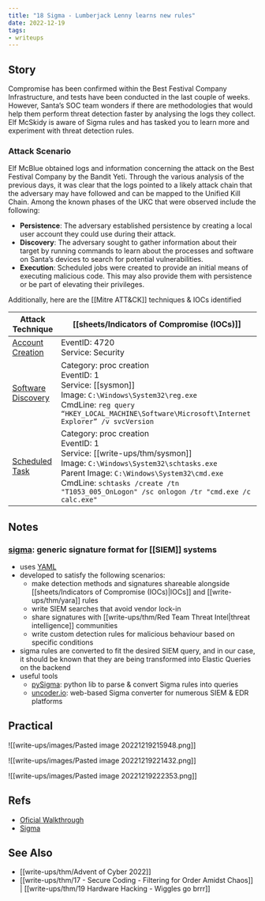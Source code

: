 ```yaml
---
title: "18 Sigma - Lumberjack Lenny learns new rules"
date: 2022-12-19
tags:
- writeups
---
```


## Story
Compromise has been confirmed within the Best Festival Company Infrastructure, and tests have been conducted in the last couple of weeks. However, Santa’s SOC team wonders if there are methodologies that would help them perform threat detection faster by analysing the logs they collect. Elf McSkidy is aware of Sigma rules and has tasked you to learn more and experiment with threat detection rules.

### Attack Scenario
Elf McBlue obtained logs and information concerning the attack on the Best Festival Company by the Bandit Yeti. Through the various analysis of the previous days, it was clear that the logs pointed to a likely attack chain that the adversary may have followed and can be mapped to the Unified Kill Chain. Among the known phases of the UKC that were observed include the following:
-   **Persistence**: The adversary established persistence by creating a local user account they could use during their attack.
-   **Discovery**: The adversary sought to gather information about their target by running commands to learn about the processes and software on Santa’s devices to search for potential vulnerabilities.
-   **Execution**: Scheduled jobs were created to provide an initial means of executing malicious code. This may also provide them with persistence or be part of elevating their privileges.

Additionally, here are the [[Mitre ATT&CK]] techniques & IOCs identified

| Attack Technique                                                 | [[sheets/Indicators of Compromise (IOCs)]]                                                                                                                                                                   |
| ---------------------------------------------------------------- | ------------------------------------------------------------------------------------------------------------------------------------------------------------------------------------------------------------ |
| [Account Creation](https://attack.mitre.org/techniques/T1136/)   | EventID: 4720 <br> Service: Security                                                                                                                                                                         |
| [Software Discovery](https://attack.mitre.org/techniques/T1518/) | Category: proc creation <br> EventID: 1 <br> Service: [[sysmon]] <br> Image: `C:\Windows\System32\reg.exe` <br> CmdLine: `reg query “HKEY_LOCAL_MACHINE\Software\Microsoft\Internet Explorer” /v svcVersion` |
| [Scheduled Task](https://attack.mitre.org/techniques/T1053/005/) | Category: proc creation <br> EventID: 1 <br> Service: [[write-ups/thm/sysmon]] <br> Image: `C:\Windows\System32\schtasks.exe` <br> Parent Image: `C:\Windows\System32\cmd.exe` <br> CmdLine: `schtasks /create /tn "T1053_005_OnLogon" /sc onlogon /tr "cmd.exe /c calc.exe"`                                                                                                                                                                                                             |


## Notes


### [sigma](https://github.com/SigmaHQ/sigma): generic signature format for [[SIEM]] systems
- uses [YAML](http://yaml.org/)
- developed to satisfy the following scenarios:
	- make detection methods and signatures shareable alongside [[sheets/Indicators of Compromise (IOCs)|IOCs]] and [[write-ups/thm/yara]] rules
	- write SIEM searches that avoid vendor lock-in 
	- share signatures with [[write-ups/thm/Red Team Threat Intel|threat intelligence]] communities
	- write custom detection rules for malicious behaviour based on specific conditions
- sigma rules are converted to fit the desired SIEM query, and in our case, it should be known that they are being transformed into Elastic Queries on the backend
- useful tools
	- [pySigma](https://github.com/SigmaHQ/pySigma): python lib to parse & convert Sigma rules into queries
	- [uncoder.io](https://uncoder.io/): web-based Sigma converter for numerous SIEM & EDR platforms

## Practical

![[write-ups/images/Pasted image 20221219215948.png]]

![[write-ups/images/Pasted image 20221219221432.png]]

![[write-ups/images/Pasted image 20221219222353.png]]


## Refs
- [Oficial Walkthrough](https://www.youtube.com/watch?v=4Zqd_FlkEu8)
- [Sigma](https://github.com/SigmaHQ/sigma)

## See Also
- [[write-ups/thm/Advent of Cyber 2022]]
- [[write-ups/thm/17 - Secure Coding - Filtering for Order Amidst Chaos]] | [[write-ups/thm/19 Hardware Hacking - Wiggles go brrr]]
